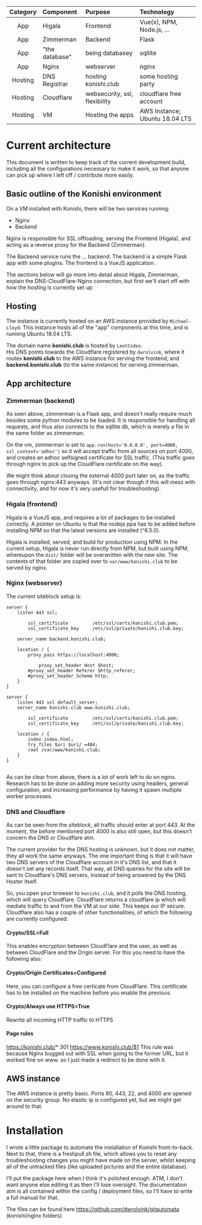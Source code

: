 | Category | Component      | Purpose         | Technology                |
| :------: | :------------- | :-------------- | :------------------------ |
| App      | Higala         | Frontend        | Vue(x), NPM, Node.js, ... |  
| App      | Zimmerman      | Backend         | Flask                     |
| App      | "the database" | being databasey | sqllite                   |
| App      | Nginx          | webserver       | nginx                     |  
| Hosting  | DNS Registrar  | hosting konishi.club          | some hosting party             |  
| Hosting  | Cloudflare     | websecurity, ssl, flexibility | cloudflare free account        |   
| Hosting  | VM             |  Hosting the apps             | AWS Instance; Ubuntu 18.04 LTS |  

# Current architecture
This document is written to keep track of the current development build, including all the configurations necessary 
to make it work, so that anyone can pick up where I left off / contribute more easily.

## Basic outline of the Konishi environment
On a VM installed with Konishi, there will be two services running:
* Nginx
* Backend

Nginx is responsible for SSL offloading, serving the Frontend (Higala), and acting as a reverse proxy for the Backend (Zimmerman).

The Backend service runs the ... backend. The backend is a simple Flask app with some plugins. The frontend is a VueJS application.

The sections below will go more into detail about Higala, Zimmerman, explain the DNS-CloudFlare-Nginx connection, but first  we'll start off with how the hosting is currently set up:

## Hosting
The instance is currently hosted on an AWS instance provided by `Michael-Lloyd`. This instance hosts all of the 
"app" components at this time, and is running Ubuntu 18.04 LTS.

The domain name __konishi.club__ is hosted by `LeetCodes`.  
His DNS points towards the Cloudflare registered by `dwrolvink`, where it routes __konishi.club__ to the AWS instance 
for serving the frontend, and __backend.konishi.club__ (to the same instance) for serving zimmerman.

## App architecture
### Zimmerman (backend)
As seen above, zimmerman is a Flask app, and doesn't really require much besides some python modules to be loaded. 
It is responsible for handling all requests, and thus also connects to the sqllite db, which is merely a file in the same
folder as zimmerman.

On the vm, zimmerman is set to `app.run(host='0.0.0.0', port=4000, ssl_context='adhoc')` so it will accept traffic from all sources on port 4000, and creates an adhoc selfsigned certificate for SSL traffic. (This traffic goes through nginx to pick up the CloudFlare certificate on the way).

We might think about closing the external 4000 port later on, as the traffic goes through nginx:443 anyways. (It's not clear though if this will mess with connectivity, and for now it's very usefull for troubleshooting).

 
### Higala (frontend)
Higala is a VueJS app, and requires a lot of packages to be installed correctly. A pointer on Ubuntu is that the nodejs ppa 
has to be added before installing NPM so that the latest versions are installed (^6.5.0). 

Higala is installed, served, and build for production using NPM. In the current setup, Higala is never run directly from NPM, but built using NPM, whereupon the `dist/` folder will be overwritten with the new site. The contents of that folder are copied over to `var/www/konishi.club` to be served by nginx.

### Nginx (webserver)
The current siteblock setup is:
```
server {
	listen 443 ssl;

        ssl_certificate         /etc/ssl/certs/konishi.club.pem;
        ssl_certificate_key     /etc/ssl/private/konishi.club.key;

	server_name backend.konishi.club;

	location / { 
		proxy_pass https://localhost:4000;

	        proxy_set_header Host $host;
		#proxy_set_header Referer $http_referer;
		#proxy_set_header Scheme http;
	}
}

server {
	listen 443 ssl default_server;
	server_name konishi.club www.konishi.club;
	
        ssl_certificate         /etc/ssl/certs/konishi.club.pem;
        ssl_certificate_key     /etc/ssl/private/konishi.club.key;

	location / {
		index index.html;
		try_files $uri $uri/ =404;
		root /var/www/konishi.club;
	}
}


```
As can be clear from above, there is a lot of work left to do on nginx. Research has to be done on adding more security using headers, general configuration, and increasing performance by having it spawn multiple worker processes.

### DNS and Cloudflare
As can be seen from the siteblock, all traffic should enter at port 443. At the moment, the before mentioned port 4000 is also still open, but this doesn't concern the DNS or Cloudflare atm.

The current provider for the DNS hosting is unknown, but it does not matter, they all work the same anyways. The one important thing is that it will have two DNS servers of the Cloudflare account in it's DNS list, and that it doesn't set any records itself. That way, all DNS queries for the site will be sent to Cloudflare's DNS servers, instead of being answered by the DNS Hoster itself.

So, you open your browser to `konishi.club`, and it polls the DNS hosting, which will query Cloudflare. CloudFlare returns a cloudflare ip which will mediate traffic to and from the VM at our side. This keeps our IP secure. Cloudflare also has a couple of other functionalities, of which the following are currently configured:

#### Crypto/SSL=Full
This enables encryption between CloudFlare and the user, as well as between CloudFlare and the Origin server. For this you need to have the following also:

#### Crypto/Origin Certificates=Configured 
Here, you can configure a free certicate from CloudFlare. This certificate has to be installed on the machine before you enable the previous.

#### Crypto/Always use HTTPS=True
Rewrite all incoming HTTP traffic to HTTPS

#### Page rules
https://konishi.club/* 301 https://www.konishi.club/$1
This rule was because Nginx bugged out with SSL when going to the former URL, but it worked fine on www. so I just made a redirect to be done with it.

## AWS instance
The AWS instance is pretty basic. Ports 80, 443, 22, and 4000 are opened on the security group. No elastic ip is configured
yet, but we might get around to that.

# Installation
I wrote a little package to automate the installation of Konishi front-to-back. Next to that, there is a freshpull.sh file,
which allows you to reset any troubleshooting changes you might have made on the server, whilst keeping all of the untracked
files (like uploaded pictures and the entire database). 

I'll put the package here when I think it's polished enough. ATM, I don't want anyone else editing it as then I'll lose
oversight. The documentation atm is all contained within the config / deployment files, so I'll have to write a full manual 
for that.

The files can be found here https://github.com/dwrolvink/gitautomata (konishi/nginx folders)




